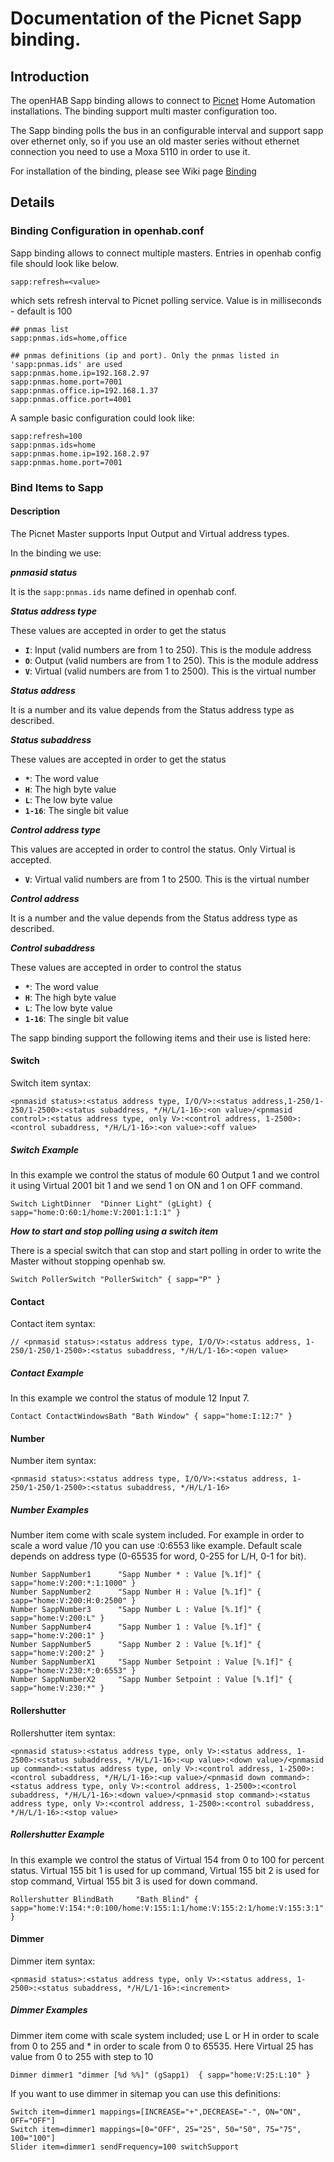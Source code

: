 # Documentation of the Picnet Sapp binding. 

## Introduction

The openHAB Sapp binding allows to connect to [Picnet](http://www.sinthesi.com) Home Automation installations. The binding support multi master configuration too.

The Sapp binding polls the bus in an configurable interval and support sapp over ethernet only,  so if you use an old master series without ethernet connection you need to use a Moxa 5110 in order to use it.

For installation of the binding, please see Wiki page [Binding](https://github.com/openhab/openhab/wiki/Bindings)

## Details

### Binding Configuration in openhab.conf

Sapp binding allows to connect multiple masters. Entries in openhab config file should look like below.

	sapp:refresh=<value>

which sets refresh interval to Picnet polling service. Value is in milliseconds - default is 100

	## pnmas list
	sapp:pnmas.ids=home,office

	## pnmas definitions (ip and port). Only the pnmas listed in 'sapp:pnmas.ids' are used
	sapp:pnmas.home.ip=192.168.2.97
	sapp:pnmas.home.port=7001
	sapp:pnmas.office.ip=192.168.1.37
	sapp:pnmas.office.port=4001

A sample basic configuration could look like:

	sapp:refresh=100
	sapp:pnmas.ids=home
	sapp:pnmas.home.ip=192.168.2.97
	sapp:pnmas.home.port=7001

### Bind Items to Sapp

#### Description
The Picnet Master supports Input Output and Virtual address types.

In the binding we use:

***pnmasid status***

It is the `sapp:pnmas.ids` name defined in openhab conf.

***Status address type***

These values are accepted in order to get the status

* **`I`**: Input (valid numbers are from 1 to 250). This is the module address
* **`O`**: Output (valid numbers are from 1 to 250). This is the module address
* **`V`**: Virtual (valid numbers are from 1 to 2500). This is the virtual number

***Status address***

It is a number and its value depends from the Status address type as described.

***Status subaddress***

These values are accepted in order to get the status

* **`*`**: The word value 
* **`H`**: The high byte value
* **`L`**: The low byte value
* **`1-16`**: The single bit value

***Control address type***

This values are accepted in order to control the status. Only Virtual is accepted.

* **`V`**: Virtual valid numbers are from 1 to 2500. This is the virtual number

***Control address***

It is a number and the value depends from the Status address type as described.

***Control subaddress***

These values are accepted in order to control the status

* **`*`**: The word value
* **`H`**: The high byte value
* **`L`**: The low byte value
* **`1-16`**: The single bit value

The sapp binding support the following items and their use is listed here:

#### Switch

Switch item syntax:

```
<pnmasid status>:<status address type, I/O/V>:<status address,1-250/1-250/1-2500>:<status subaddress, */H/L/1-16>:<on value>/<pnmasid control>:<status address type, only V>:<control address, 1-2500>:<control subaddress, */H/L/1-16>:<on value>:<off value>
```

##### Switch Example
In this example we control the status of module 60 Output 1 and we control it using Virtual 2001 bit 1 and we send 1 on ON and 1 on OFF command.

```
Switch LightDinner  "Dinner Light" (gLight) { sapp="home:O:60:1/home:V:2001:1:1:1" }
```

***How to start and stop polling using a switch item***

There is a special switch that can stop and start polling in order to write the Master without stopping openhab sw.

`Switch PollerSwitch "PollerSwitch" { sapp="P" }`

#### Contact

Contact item syntax:

```
// <pnmasid status>:<status address type, I/O/V>:<status address, 1-250/1-250/1-2500>:<status subaddress, */H/L/1-16>:<open value>
```

##### Contact Example
In this example we control the status of module 12 Input 7.

```
Contact ContactWindowsBath "Bath Window" { sapp="home:I:12:7" }
```
#### Number

Number item syntax:

```
<pnmasid status>:<status address type, I/O/V>:<status address, 1-250/1-250/1-2500>:<status subaddress, */H/L/1-16>
```

##### Number Examples
Number item come with scale system included. For example in order to scale a word value /10 you can use :0:6553 like example. Default scale depends on address type (0-65535 for word, 0-255 for L/H, 0-1 for bit).

```
Number SappNumber1		"Sapp Number * : Value [%.1f]" { sapp="home:V:200:*:1:1000" }
Number SappNumber2		"Sapp Number H : Value [%.1f]" { sapp="home:V:200:H:0:2500" }
Number SappNumber3		"Sapp Number L : Value [%.1f]" { sapp="home:V:200:L" }
Number SappNumber4		"Sapp Number 1 : Value [%.1f]" { sapp="home:V:200:1" }
Number SappNumber5		"Sapp Number 2 : Value [%.1f]" { sapp="home:V:200:2" }
Number SappNumberX1		"Sapp Number Setpoint : Value [%.1f]" { sapp="home:V:230:*:0:6553" }
Number SappNumberX2		"Sapp Number Setpoint : Value [%.1f]" { sapp="home:V:230:*" }
```

#### Rollershutter

Rollershutter item syntax:

```
<pnmasid status>:<status address type, only V>:<status address, 1-2500>:<status subaddress, */H/L/1-16>:<up value>:<down value>/<pnmasid up command>:<status address type, only V>:<control address, 1-2500>:<control subaddress, */H/L/1-16>:<up value>/<pnmasid down command>:<status address type, only V>:<control address, 1-2500>:<control subaddress, */H/L/1-16>:<down value>/<pnmasid stop command>:<status address type, only V>:<control address, 1-2500>:<control subaddress, */H/L/1-16>:<stop value>
```

##### Rollershutter Example
In this example we control the status of Virtual 154 from 0 to 100 for percent status. Virtual 155 bit 1 is used for up command, Virtual 155 bit 2 is used for stop command, Virtual 155 bit 3 is used for down command.

```
Rollershutter BlindBath	 	"Bath Blind" { sapp="home:V:154:*:0:100/home:V:155:1:1/home:V:155:2:1/home:V:155:3:1" }
```
#### Dimmer

Dimmer item syntax:

```
<pnmasid status>:<status address type, only V>:<status address, 1-2500>:<status subaddress, */H/L/1-16>:<increment>
```

##### Dimmer Examples
Dimmer item come with scale system included; use L or H in order to scale from 0 to 255 and * in order to scale from 0 to 65535. Here Virtual 25 has value from 0 to 255 with step to 10 

```
Dimmer dimmer1 "dimmer [%d %%]" (gSapp1)  { sapp="home:V:25:L:10" }
```
If you want to use dimmer in sitemap you can use this definitions:

```
Switch item=dimmer1 mappings=[INCREASE="+",DECREASE="-", ON="ON", OFF="OFF"]
Switch item=dimmer1 mappings=[0="OFF", 25="25", 50="50", 75="75", 100="100"]
Slider item=dimmer1 sendFrequency=100 switchSupport
```
